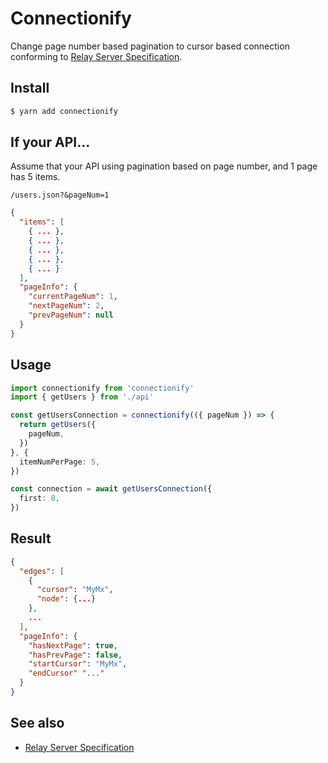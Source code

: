 # Connectionify

Change page number based pagination to cursor based connection conforming to [Relay Server Specification](https://relay.dev/docs/en/graphql-server-specification#connections).

## Install

```bash
$ yarn add connectionify
```

## If your API...

Assume that your API using pagination based on page number, and 1 page has 5 items.

```
/users.json?&pageNum=1
```

```json
{
  "items": [
    { ... },
    { ... },
    { ... },
    { ... },
    { ... }
  ],
  "pageInfo": {
    "currentPageNum": 1,
    "nextPageNum": 2,
    "prevPageNum": null
  }
}
```

## Usage

```typescript
import connectionify from 'connectionify'
import { getUsers } from './api'

const getUsersConnection = connectionify(({ pageNum }) => {
  return getUsers({
    pageNum,
  })
}, {
  itemNumPerPage: 5,
})

const connection = await getUsersConnection({
  first: 8,
})
```

## Result

```json
{
  "edges": [
    {
      "cursor": "MyMx",
      "node": {...}
    },
    ...
  ],
  "pageInfo": {
    "hasNextPage": true,
    "hasPrevPage": false,
    "startCursor": "MyMx",
    "endCursor" "..."
  }
}
```

## See also
- [Relay Server Specification](https://relay.dev/docs/en/graphql-server-specification#connections)
